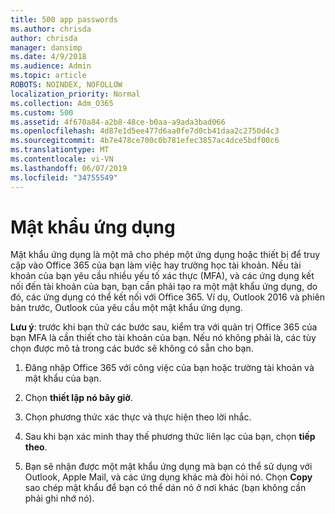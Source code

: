 ```yaml
---
title: 500 app passwords
ms.author: chrisda
author: chrisda
manager: dansimp
ms.date: 4/9/2018
ms.audience: Admin
ms.topic: article
ROBOTS: NOINDEX, NOFOLLOW
localization_priority: Normal
ms.collection: Adm_O365
ms.custom: 500
ms.assetid: 4f670a84-a2b8-48ce-b0aa-a9ada3bad066
ms.openlocfilehash: 4d87e1d5ee477d6aa0fe7d0cb41daa2c2750d4c3
ms.sourcegitcommit: 4b7e478ce700c0b781efec3857ac4dce5bdf00c6
ms.translationtype: MT
ms.contentlocale: vi-VN
ms.lasthandoff: 06/07/2019
ms.locfileid: "34755549"
---
```

# <a name="app-passwords"></a>Mật khẩu ứng dụng

Mật khẩu ứng dụng là một mã cho phép một ứng dụng hoặc thiết bị để truy cập vào Office 365 của bạn làm việc hay trường học tài khoản. Nếu tài khoản của bạn yêu cầu nhiều yếu tố xác thực (MFA), và các ứng dụng kết nối đến tài khoản của bạn, bạn cần phải tạo ra một mật khẩu ứng dụng, do đó, các ứng dụng có thể kết nối với Office 365. Ví dụ, Outlook 2016 và phiên bản trước, Outlook của yêu cầu một mật khẩu ứng dụng.

 **Lưu ý**: trước khi bạn thử các bước sau, kiểm tra với quản trị Office 365 của bạn MFA là cần thiết cho tài khoản của bạn. Nếu nó không phải là, các tùy chọn được mô tả trong các bước sẽ không có sẵn cho bạn.

1. Đăng nhập Office 365 với công việc của bạn hoặc trường tài khoản và mật khẩu của bạn.

2. Chọn **thiết lập nó bây giờ**.

3. Chọn phương thức xác thực và thực hiện theo lời nhắc.

4. Sau khi bạn xác minh thay thế phương thức liên lạc của bạn, chọn **tiếp theo**.

5. Bạn sẽ nhận được một mật khẩu ứng dụng mà bạn có thể sử dụng với Outlook, Apple Mail, và các ứng dụng khác mà đòi hỏi nó. Chọn **Copy** sao chép mật khẩu để bạn có thể dán nó ở nơi khác (bạn không cần phải ghi nhớ nó).
